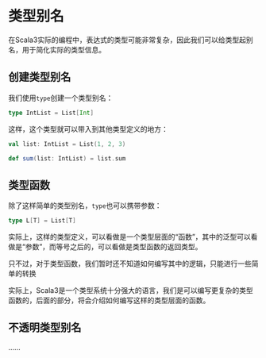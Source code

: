 # 类型别名

在Scala3实际的编程中，表达式的类型可能非常复杂，因此我们可以给类型起别名，用于简化实际的类型信息。

## 创建类型别名

我们使用`type`创建一个类型别名：

```scala
type IntList = List[Int]
```

这样，这个类型就可以带入到其他类型定义的地方：

```scala
val list: IntList = List(1, 2, 3)

def sum(list: IntList) = list.sum
```

## 类型函数

除了这样简单的类型别名，`type`也可以携带参数：

```scala
type L[T] = List[T]
```

实际上，这样的类型定义，可以看做是一个类型层面的“函数”，其中的泛型可以看做是“参数”，而等号之后的，可以看做是类型函数的返回类型。

只不过，对于类型函数，我们暂时还不知道如何编写其中的逻辑，只能进行一些简单的转换

实际上，Scala3是一个类型系统十分强大的语言，我们是可以编写更复杂的类型函数的，后面的部分，将会介绍如何编写这样的类型层面的函数。

## 不透明类型别名

......